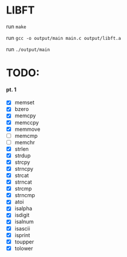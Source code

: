 # LIBFT

run `make`

run `gcc -o output/main main.c output/libft.a`

run `./output/main`

# TODO:
#### pt. 1

- [x] memset
- [x] bzero
- [x] memcpy
- [x] memccpy
- [x] memmove
- [ ] memcmp
- [ ] memchr
- [x] strlen
- [x] strdup
- [x] strcpy
- [x] strncpy
- [x] strcat
- [x] strncat
- [x] strcmp
- [x] strncmp
- [x] atoi
- [x] isalpha
- [x] isdigit
- [x] isalnum
- [x] isascii
- [x] isprint
- [x] toupper
- [x] tolower